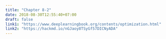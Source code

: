 ```yaml
---
title: "Chapter 8-2"
date: 2018-08-30T12:55:40+07:00
draft: false
link1: "https://www.deeplearningbook.org/contents/optimization.html"
link2: "https://hackmd.io/nGJaoy8TSyGf57DICNyADA"
---
```


